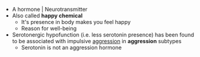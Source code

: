 - A hormone | Neurotransmitter
- Also called **happy chemical**
    - It's presence in body makes you feel happy
    - Reason for well-being
- Serotonergic hypofunction (i.e. less serotonin presence) has been found to be associated with impulsive [aggression]() in **aggression** subtypes
    - Serotonin is not an aggression hormone
